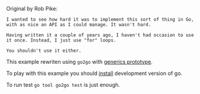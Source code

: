 Original by Rob Pike:
```
I wanted to see how hard it was to implement this sort of thing in Go, with as nice an API as I could manage. It wasn't hard.

Having written it a couple of years ago, I haven't had occasion to use it once. Instead, I just use "for" loops.

You shouldn't use it either.
```

This example rewriten using `go2go` with [generics prototype](https://go.googlesource.com/proposal/+/refs/heads/master/design/go2draft-type-parameters.md).

To play with this example you should [install](https://github.com/golang/go/issues/39619) development version of go.

To run test `go tool go2go test` is just enough.
